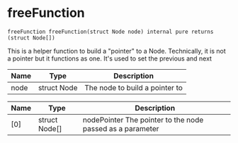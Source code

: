 # freeFunction

```solidity
freeFunction freeFunction(struct Node node) internal pure returns (struct Node[])
```

This is a helper function to build a "pointer" to a Node. Technically, it is not a pointer but it functions as one.
It's used to set the previous and next

| Name | Type | Description |
| ---- | ---- | ----------- |
| node | struct Node | The node to build a pointer to |

| Name | Type | Description |
| ---- | ---- | ----------- |
| [0] | struct Node[] | nodePointer The pointer to the node passed as a parameter |

